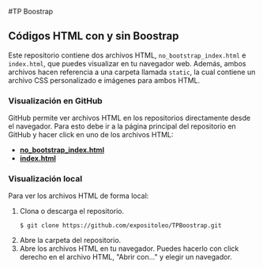 #TP Boostrap

## Códigos HTML con y sin Boostrap

Este repositorio contiene dos archivos HTML, `no_bootstrap_index.html` e `index.html`, que puedes visualizar en tu navegador web. Además, ambos archivos hacen referencia a una carpeta llamada `static`, la cual contiene un archivo CSS personalizado e imágenes para ambos HTML.

### Visualización en GitHub

GitHub permite ver archivos HTML en los repositorios directamente desde el navegador. Para esto debe ir a la página principal del repositorio en GitHub y hacer click en uno de los archivos HTML:

- [**no_bootstrap_index.html**](no_bootstrap_index.html)
- [**index.html**](index.html)

### Visualización local

Para ver los archivos HTML de forma local:

1. Clona o descarga el repositorio.
   ```
   $ git clone https://github.com/expositoleo/TPBoostrap.git
   ```
2. Abre la carpeta del repositorio.
3. Abre los archivos HTML en tu navegador. Puedes hacerlo con click derecho en el archivo HTML, "Abrir con..." y elegir un navegador.
